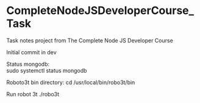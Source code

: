 # CompleteNodeJSDeveloperCourse_Task
Task notes project from The Complete Node JS Developer Course

Initial commit in dev

Status mongodb:  
sudo systemctl status mongodb

Roboto3t bin directory:
cd /usr/local/bin/robo3t/bin

Run robot 3t
./robo3t